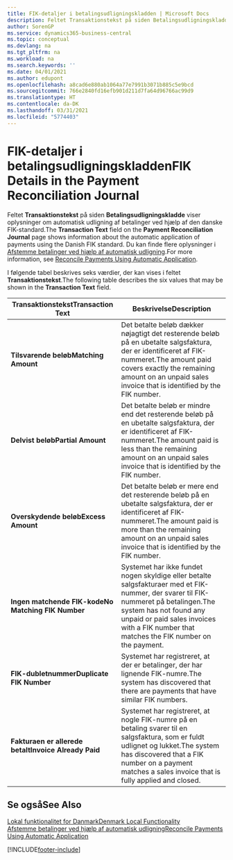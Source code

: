 ```yaml
---
title: FIK-detaljer i betalingsudligningskladden | Microsoft Docs
description: Feltet Transaktionstekst på siden Betalingsudligningskladde viser oplysninger om automatisk udligning af betalinger ved hjælp af den danske FIK-standard.
author: SorenGP
ms.service: dynamics365-business-central
ms.topic: conceptual
ms.devlang: na
ms.tgt_pltfrm: na
ms.workload: na
ms.search.keywords: ''
ms.date: 04/01/2021
ms.author: edupont
ms.openlocfilehash: a8cad6e880ab1064a77e7991b3071b885c5e9bcd
ms.sourcegitcommit: 766e2840fd16efb901d211d7fa64d96766ac99d9
ms.translationtype: HT
ms.contentlocale: da-DK
ms.lasthandoff: 03/31/2021
ms.locfileid: "5774403"
---
```

# <a name="fik-details-in-the-payment-reconciliation-journal"></a><span data-ttu-id="c40e1-103">FIK-detaljer i betalingsudligningskladden</span><span class="sxs-lookup"><span data-stu-id="c40e1-103">FIK Details in the Payment Reconciliation Journal</span></span>
<span data-ttu-id="c40e1-104">Feltet **Transaktionstekst** på siden **Betalingsudligningskladde** viser oplysninger om automatisk udligning af betalinger ved hjælp af den danske FIK-standard.</span><span class="sxs-lookup"><span data-stu-id="c40e1-104">The **Transaction Text** field on the **Payment Reconciliation Journal** page shows information about the automatic application of payments using the Danish FIK standard.</span></span> <span data-ttu-id="c40e1-105">Du kan finde flere oplysninger i [Afstemme betalinger ved hjælp af automatisk udligning](../../receivables-how-reconcile-payments-auto-application.md).</span><span class="sxs-lookup"><span data-stu-id="c40e1-105">For more information, see [Reconcile Payments Using Automatic Application](../../receivables-how-reconcile-payments-auto-application.md).</span></span>  

 <span data-ttu-id="c40e1-106">I følgende tabel beskrives seks værdier, der kan vises i feltet **Transaktionstekst**.</span><span class="sxs-lookup"><span data-stu-id="c40e1-106">The following table describes the six values that may be shown in the **Transaction Text** field.</span></span>  

|<span data-ttu-id="c40e1-107">Transaktionstekst</span><span class="sxs-lookup"><span data-stu-id="c40e1-107">Transaction Text</span></span>|<span data-ttu-id="c40e1-108">Beskrivelse</span><span class="sxs-lookup"><span data-stu-id="c40e1-108">Description</span></span>|  
|-----------------------------------------|---------------------------------------|  
|<span data-ttu-id="c40e1-109">**Tilsvarende beløb**</span><span class="sxs-lookup"><span data-stu-id="c40e1-109">**Matching Amount**</span></span>|<span data-ttu-id="c40e1-110">Det betalte beløb dækker nøjagtigt det resterende beløb på en ubetalte salgsfaktura, der er identificeret af FIK-nummeret.</span><span class="sxs-lookup"><span data-stu-id="c40e1-110">The amount paid covers exactly the remaining amount on an unpaid sales invoice that is identified by the FIK number.</span></span>|  
|<span data-ttu-id="c40e1-111">**Delvist beløb**</span><span class="sxs-lookup"><span data-stu-id="c40e1-111">**Partial Amount**</span></span>|<span data-ttu-id="c40e1-112">Det betalte beløb er mindre end det resterende beløb på en ubetalte salgsfaktura, der er identificeret af FIK-nummeret.</span><span class="sxs-lookup"><span data-stu-id="c40e1-112">The amount paid is less than the remaining amount on an unpaid sales invoice that is identified by the FIK number.</span></span>|  
|<span data-ttu-id="c40e1-113">**Overskydende beløb**</span><span class="sxs-lookup"><span data-stu-id="c40e1-113">**Excess Amount**</span></span>|<span data-ttu-id="c40e1-114">Det betalte beløb er mere end det resterende beløb på en ubetalte salgsfaktura, der er identificeret af FIK-nummeret.</span><span class="sxs-lookup"><span data-stu-id="c40e1-114">The amount paid is more than the remaining amount on an unpaid sales invoice that is identified by the FIK number.</span></span>|  
|<span data-ttu-id="c40e1-115">**Ingen matchende FIK-kode**</span><span class="sxs-lookup"><span data-stu-id="c40e1-115">**No Matching FIK Number**</span></span>|<span data-ttu-id="c40e1-116">Systemet har ikke fundet nogen skyldige eller betalte salgsfakturaer med et FIK-nummer, der svarer til FIK-nummeret på betalingen.</span><span class="sxs-lookup"><span data-stu-id="c40e1-116">The system has not found any unpaid or paid sales invoices with a FIK number that matches the FIK number on the payment.</span></span>|  
|<span data-ttu-id="c40e1-117">**FIK-dubletnummer**</span><span class="sxs-lookup"><span data-stu-id="c40e1-117">**Duplicate FIK Number**</span></span>|<span data-ttu-id="c40e1-118">Systemet har registreret, at der er betalinger, der har lignende FIK-numre.</span><span class="sxs-lookup"><span data-stu-id="c40e1-118">The system has discovered that there are payments that have similar FIK numbers.</span></span>|  
|<span data-ttu-id="c40e1-119">**Fakturaen er allerede betalt**</span><span class="sxs-lookup"><span data-stu-id="c40e1-119">**Invoice Already Paid**</span></span>|<span data-ttu-id="c40e1-120">Systemet har registreret, at nogle FIK-numre på en betaling svarer til en salgsfaktura, som er fuldt udlignet og lukket.</span><span class="sxs-lookup"><span data-stu-id="c40e1-120">The system has discovered that a FIK number on a payment matches a sales invoice that is fully applied and closed.</span></span>|  

## <a name="see-also"></a><span data-ttu-id="c40e1-121">Se også</span><span class="sxs-lookup"><span data-stu-id="c40e1-121">See Also</span></span>  
[<span data-ttu-id="c40e1-122">Lokal funktionalitet for Danmark</span><span class="sxs-lookup"><span data-stu-id="c40e1-122">Denmark Local Functionality</span></span>](denmark-local-functionality.md)  
[<span data-ttu-id="c40e1-123">Afstemme betalinger ved hjælp af automatisk udligning</span><span class="sxs-lookup"><span data-stu-id="c40e1-123">Reconcile Payments Using Automatic Application</span></span>](../../receivables-how-reconcile-payments-auto-application.md)


[!INCLUDE[footer-include](../../includes/footer-banner.md)]